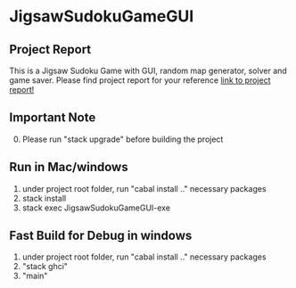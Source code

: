 # JigsawSudokuGameGUI

## Project Report

This is a Jigsaw Sudoku Game with GUI, random map generator, solver and game saver. Please find project report for your reference [link to project report!](https://github.com/Hansen-chen/JigsawSudokuGameGUI/blob/master/COMP3258%20Final%20Project%20Report.pdf)

## Important Note

0. Please run "stack upgrade" before building the project

## Run in Mac/windows

1. under project root folder, run "cabal install .." necessary packages
2. stack install
3. stack exec JigsawSudokuGameGUI-exe

## Fast Build for Debug in windows

1. under project root folder, run "cabal install .." necessary packages
2. "stack ghci"
3. "main" 


